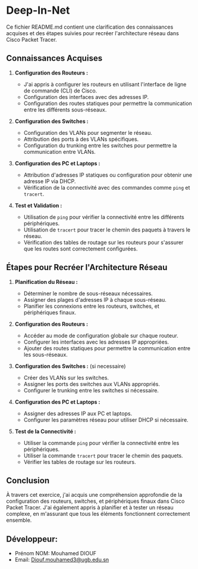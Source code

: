 # Deep-In-Net

Ce fichier README.md contient une clarification des connaissances acquises et des étapes suivies pour recréer l'architecture réseau dans Cisco Packet Tracer.

## Connaissances Acquises

1. **Configuration des Routeurs :**
   - J'ai appris à configurer les routeurs en utilisant l'interface de ligne de commande (CLI) de Cisco.
   - Configuration des interfaces avec des adresses IP.
   - Configuration des routes statiques pour permettre la communication entre les différents sous-réseaux.

2. **Configuration des Switches :**
   - Configuration des VLANs pour segmenter le réseau.
   - Attribution des ports à des VLANs spécifiques.
   - Configuration du trunking entre les switches pour permettre la communication entre VLANs.

3. **Configuration des PC et Laptops :**
   - Attribution d'adresses IP statiques ou configuration pour obtenir une adresse IP via DHCP.
   - Vérification de la connectivité avec des commandes comme `ping` et `tracert`.

4. **Test et Validation :**
   - Utilisation de `ping` pour vérifier la connectivité entre les différents périphériques.
   - Utilisation de `tracert` pour tracer le chemin des paquets à travers le réseau.
   - Vérification des tables de routage sur les routeurs pour s'assurer que les routes sont correctement configurées.

## Étapes pour Recréer l'Architecture Réseau

1. **Planification du Réseau :**
   - Déterminer le nombre de sous-réseaux nécessaires.
   - Assigner des plages d'adresses IP à chaque sous-réseau.
   - Planifier les connexions entre les routeurs, switches, et périphériques finaux.

2. **Configuration des Routeurs :**
   - Accéder au mode de configuration globale sur chaque routeur.
   - Configurer les interfaces avec les adresses IP appropriées.
   - Ajouter des routes statiques pour permettre la communication entre les sous-réseaux.

3. **Configuration des Switches :** (si necessaire)
   - Créer des VLANs sur les switches.
   - Assigner les ports des switches aux VLANs appropriés.
   - Configurer le trunking entre les switches si nécessaire.

4. **Configuration des PC et Laptops :**
   - Assigner des adresses IP aux PC et laptops.
   - Configurer les paramètres réseau pour utiliser DHCP si nécessaire.

5. **Test de la Connectivité :**
   - Utiliser la commande `ping` pour vérifier la connectivité entre les périphériques.
   - Utiliser la commande `tracert` pour tracer le chemin des paquets.
   - Vérifier les tables de routage sur les routeurs.

## Conclusion

À travers cet exercice, j'ai acquis une compréhension approfondie de la configuration des routeurs, switches, et périphériques finaux dans Cisco Packet Tracer. J'ai également appris à planifier et à tester un réseau complexe, en m'assurant que tous les éléments fonctionnent correctement ensemble.

## Développeur:
- Prénom NOM: Mouhamed DIOUF
- Email: Diouf.mouhamed3@ugb.edu.sn